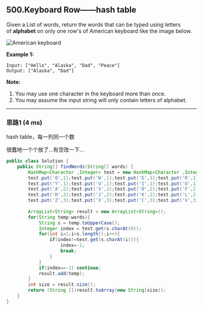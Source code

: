 ## 500.Keyboard Row——hash table

Given a List of words, return the words that can be typed using letters of **alphabet** on only one row's of American keyboard like the image below.

![American keyboard](https://leetcode.com/static/images/problemset/keyboard.png)

**Example 1:**

```
Input: ["Hello", "Alaska", "Dad", "Peace"]
Output: ["Alaska", "Dad"]
```

**Note:**

1. You may use one character in the keyboard more than once.
2. You may assume the input string will only contain letters of alphabet.

------

### 思路1   (**4 ms**)

hash table，每一列同一个数

很蠢地一个个放了…有空改一下…

```java
public class Solution {
    public String[] findWords(String[] words) {
        HashMap<Character ,Integer> test = new HashMap<Character ,Integer>();
        test.put('Q',1);test.put('W',1);test.put('E',1);test.put('R',1);test.put('T',1);
        test.put('Y',1);test.put('U',1);test.put('I',1);test.put('O',1);test.put('P',1);
        test.put('A',2);test.put('S',2);test.put('D',2);test.put('F',2);test.put('G',2);
        test.put('H',2);test.put('J',2);test.put('K',2);test.put('L',2);
        test.put('Z',3);test.put('X',3);test.put('C',3);test.put('V',3);test.put('B',3);test.put('N',3);test.put('M',3);
        
        ArrayList<String> result = new ArrayList<String>();
        for(String temp:words){
            String s = temp.toUpperCase();
            Integer index = test.get(s.charAt(0));
            for(int i=1;i<s.length();i++){
                if(index!=test.get(s.charAt(i))){
                    index=-1;
                    break;
                }
            }
            if(index==-1) continue;
            result.add(temp);
        }
        int size = result.size();
        return (String [])result.toArray(new String[size]);
    }
}
```

